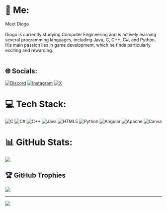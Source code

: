 # 💫 Me:
Meet Diogo<br><br>Diogo is currently studying Computer Engineering and is actively learning several programming languages, including Java, C, C++, C#, and Python. His main passion lies in game development, which he finds particularly exciting and rewarding.<br><br>


## 🌐 Socials:
[![Discord](https://img.shields.io/badge/Discord-%237289DA.svg?logo=discord&logoColor=white)](https://discord.gg/Vianass#9085) [![Instagram](https://img.shields.io/badge/Instagram-%23E4405F.svg?logo=Instagram&logoColor=white)](https://instagram.com/https://www.instagram.com/d.viana_10/) [![X](https://img.shields.io/badge/X-black.svg?logo=X&logoColor=white)](https://x.com/D_vianas10) 

# 💻 Tech Stack:
![C](https://img.shields.io/badge/c-%2300599C.svg?style=for-the-badge&logo=c&logoColor=white) ![C#](https://img.shields.io/badge/c%23-%23239120.svg?style=for-the-badge&logo=csharp&logoColor=white) ![C++](https://img.shields.io/badge/c++-%2300599C.svg?style=for-the-badge&logo=c%2B%2B&logoColor=white) ![Java](https://img.shields.io/badge/java-%23ED8B00.svg?style=for-the-badge&logo=openjdk&logoColor=white) ![HTML5](https://img.shields.io/badge/html5-%23E34F26.svg?style=for-the-badge&logo=html5&logoColor=white) ![Python](https://img.shields.io/badge/python-3670A0?style=for-the-badge&logo=python&logoColor=ffdd54) ![Angular](https://img.shields.io/badge/angular-%23DD0031.svg?style=for-the-badge&logo=angular&logoColor=white) ![Apache](https://img.shields.io/badge/apache-%23D42029.svg?style=for-the-badge&logo=apache&logoColor=white) ![Canva](https://img.shields.io/badge/Canva-%2300C4CC.svg?style=for-the-badge&logo=Canva&logoColor=white)
# 📊 GitHub Stats:
![](https://github-readme-stats.vercel.app/api?username=Vianass&theme=dark&hide_border=false&include_all_commits=false&count_private=false)<br/>



## 🏆 GitHub Trophies
![](https://github-profile-trophy.vercel.app/?username=Vianass&theme=radical&no-frame=false&no-bg=true&margin-w=4)

---
[![](https://visitcount.itsvg.in/api?id=Vianass&icon=0&color=0)](https://visitcount.itsvg.in)

<!-- Proudly created with GPRM ( https://gprm.itsvg.in ) -->
